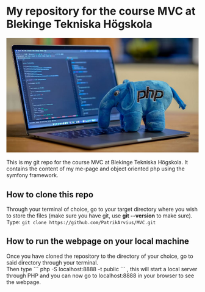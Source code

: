 # My repository for the course MVC at Blekinge Tekniska Högskola  
![PHP Plushie](/assets/images/phpplush.jpg "A little php plushie")

This is my git repo for the course MVC at Blekinge Tekniska Högskola. It contains the content of my me-page and object oriented php using the symfony framework.

## How to clone this repo  

Through your terminal of choice, go to your target directory where you wish to store the files (make sure you have git, use **git --version** to make sure).  
Type: ``` git clone https://github.com/PatrikArvius/MVC.git ```  

## How to run the webpage on your local machine  

Once you have cloned the repository to the directory of your choice, go to said directory through your terminal.  
Then type ``` php -S localhost:8888 -t public ´´´ , this will start a local server through PHP and you can now go to localhost:8888 in your browser to see the webpage.  
